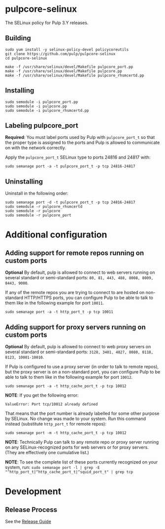 # pulpcore-selinux

The SELinux policy for Pulp 3.Y releases.

## Building

```
sudo yum install -y selinux-policy-devel policycoreutils
git clone https://github.com/pulp/pulpcore-selinux
cd pulpcore-selinux

make -f /usr/share/selinux/devel/Makefile pulpcore_port.pp
make -f /usr/share/selinux/devel/Makefile pulpcore.pp
make -f /usr/share/selinux/devel/Makefile pulpcore_rhsmcertd.pp
```

## Installing

```
sudo semodule -i pulpcore_port.pp
sudo semodule -i pulpcore.pp
sudo semodule -i pulpcore_rhsmcertd.pp
```

## Labeling pulpcore\_port

**Required**: You must label ports used by Pulp with `pulpcore_port_t` so that the proper type is assigned to the ports and Pulp is allowed to communicate on with the network correctly.

Apply the `pulpcore_port_t` SELinux type to ports 24816 and 24817 with:

`sudo semanage port -a -t pulpcore_port_t -p tcp 24816-24817`


## Uninstalling

Uninstall in the following order:

```
sudo semanage port -d -t pulpcore_port_t -p tcp 24816-24817
sudo semodule -r pulpcore_rhsmcertd
sudo semodule -r pulpcore
sudo semodule -r pulpcore_port
```

# Additional configuration

## Adding support for remote repos running on custom ports

**Optional** By default, pulp is allowed to connect to web servers running on several standard or semi-standard ports: `80, 81, 443, 488, 8008, 8009, 8443, 9000`.

If any of the remote repos you are trying to connect to are hosted on non-standard
HTTP/HTTPS ports, you can configure Pulp to be able to talk to them like in the following example
for port `10011`.

`sudo semanage port -a -t http_port_t -p tcp 10011`

## Adding support for proxy servers running on custom ports

**Optional** By default, pulp is allowed to connect to web proxy servers on several standard or semi-standard ports: `3128, 3401, 4827, 8080, 8118, 8123, 10001-10010`.

If Pulp is configured to use a proxy server (in order to talk to remote repos), but the proxy
server is on a non-standard port, you can configure Pulp to be able to talk to them like in the
following example for port `10012`.

`sudo semanage port -a -t http_cache_port_t -p tcp 10012`

**NOTE**: If you get the following error:

`ValueError: Port tcp/10012 already defined`

That means that the port number is already labelled for some other purpose by SELinux. No change was
made to your system. Run this command instead (substitute `http_port_t` for remote repos):

`sudo semanage port -m -t http_cache_port_t -p tcp 10012`

**NOTE**: Technically Pulp can talk to any remote repo or proxy server running on any SELinux-recognized
ports for web servers or for proxy servers. (They are effectively one cumulative list.)

**NOTE**: To see the complete list of these ports currently recognized on your system, run:
`sudo semanage port -l | grep -E "^http_port_t|^http_cache_port_t|^squid_port_t" | grep tcp`

# Development

## Release Process

See the [Release Guide](RELEASING.md)
